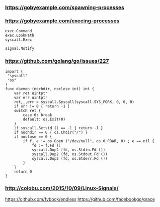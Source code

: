 
### https://gobyexample.com/spawning-processes
### https://gobyexample.com/execing-processes

    exec.Command
    exec.LookPath
    syscall.Exec

    signal.Notify

### https://github.com/golang/go/issues/227

    import (
     "syscall"
     "os"
    )
    func daemon (nochdir, noclose int) int {
        var ret uintptr
        var err uintptr
        ret,_,err = syscall.Syscall(syscall.SYS_FORK, 0, 0, 0)
        if err != 0 { return -1 }
        switch ret {
            case 0: break
            default: os.Exit(0)
        }
        if syscall.Setsid () == -1 { return -1 }
        if nochdir == 0 { os.Chdir("/") }
        if noclose == 0 {
            if f, e := os.Open ("/dev/null", os.O_RDWR, 0) ; e == nil {
                fd := f.Fd ()
                syscall.Dup2 (fd, os.Stdin.Fd ())
                syscall.Dup2 (fd, os.Stdout.Fd ())
                syscall.Dup2 (fd, os.Stderr.Fd ())
            }
        }
        return 0
    }

### http://colobu.com/2015/10/09/Linux-Signals/

https://github.com/fvbock/endless
https://github.com/facebookgo/grace

